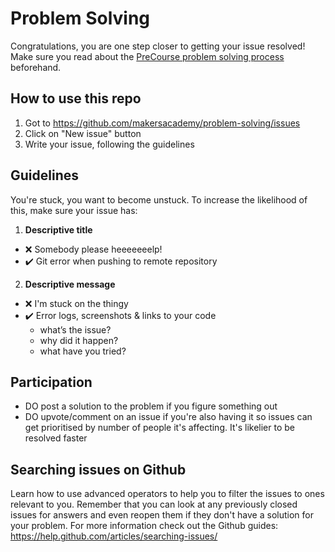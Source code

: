 # Problem Solving

Congratulations, you are one step closer to getting your issue resolved! Make sure you read about the [PreCourse problem solving process](process.md) beforehand.

## How to use this repo

1. Got to https://github.com/makersacademy/problem-solving/issues
2. Click on "New issue" button
3. Write your issue, following the guidelines

## Guidelines

You're stuck, you want to become unstuck. To increase the likelihood of this, make sure your issue has:

1. **Descriptive title**
  * :x: Somebody please heeeeeeelp!
  * :heavy_check_mark: Git error when pushing to remote repository

2. **Descriptive message**
  * :x: I'm stuck on the thingy
  * :heavy_check_mark: Error logs, screenshots & links to your code
    * what’s the issue?
    * why did it happen?
    * what have you tried?

## Participation

* DO post a solution to the problem if you figure something out
* DO upvote/comment on an issue if you're also having it so issues can get prioritised by number of people it's affecting. It's likelier to be resolved faster


## Searching issues on Github

Learn how to use advanced operators to help you to filter the issues to ones relevant to you. Remember that you can look at any previously closed issues for answers and even reopen them if they don't have a solution for your problem.
For more information check out the Github guides: https://help.github.com/articles/searching-issues/

